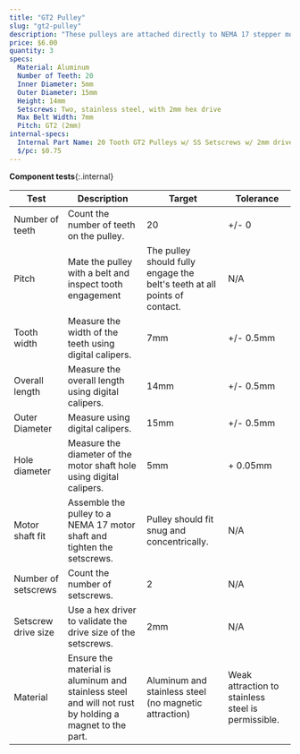```yaml
---
title: "GT2 Pulley"
slug: "gt2-pulley"
description: "These pulleys are attached directly to NEMA 17 stepper motor shafts or onto the driveshaft. They transfer power from the motor to the belt such that FarmBot can move in the X and Y directions."
price: $6.00
quantity: 3
specs:
  Material: Aluminum
  Number of Teeth: 20
  Inner Diameter: 5mm
  Outer Diameter: 15mm
  Height: 14mm
  Setscrews: Two, stainless steel, with 2mm hex drive
  Max Belt Width: 7mm
  Pitch: GT2 (2mm)
internal-specs:
  Internal Part Name: 20 Tooth GT2 Pulleys w/ SS Setscrews w/ 2mm drive
  $/pc: $0.75
---
```


**Component tests**{:.internal}

|Test         |Description  |Target       |Tolerance    |
|-------------|-------------|-------------|-------------|
|Number of teeth|Count the number of teeth on the pulley.|20|+/- 0
|Pitch        |Mate the pulley with a belt and inspect tooth engagement|The pulley should fully engage the belt's teeth at all points of contact.|N/A
|Tooth width  |Measure the width of the teeth using digital calipers.|7mm|+/- 0.5mm
|Overall length|Measure the overall length using digital calipers.|14mm|+/- 0.5mm
|Outer Diameter|Measure using digital calipers.|15mm|+/- 0.5mm
|Hole diameter|Measure the diameter of the motor shaft hole using digital calipers.|5mm|+ 0.05mm
|Motor shaft fit|Assemble the pulley to a NEMA 17 motor shaft and tighten the setscrews.|Pulley should fit snug and concentrically.|N/A
|Number of setscrews|Count the number of setscrews.|2|N/A
|Setscrew drive size|Use a hex driver to validate the drive size of the setscrews.|2mm|N/A
|Material     |Ensure the material is aluminum and stainless steel and will not rust by holding a magnet to the part.|Aluminum and stainless steel (no magnetic attraction)|Weak attraction to stainless steel is permissible.
